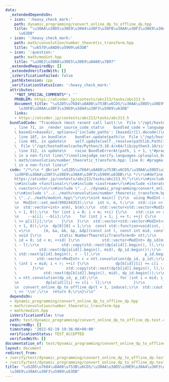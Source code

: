 ```yaml
---
data:
  _extendedDependsOn:
  - icon: ':heavy_check_mark:'
    path: dynamic_programming/convert_online_dp_to_offline_dp.hpp
    title: "\u30AA\u30D5\u30E9\u30A4\u30F3\u30FB\u30AA\u30F3\u30E9\u30A4\u30F3\u5909\
      \u63DB"
  - icon: ':heavy_check_mark:'
    path: math/convolution/number_theoretic_transform.hpp
    title: "\u6570\u8AD6\u5909\u63DB"
  - icon: ':question:'
    path: math/modint.hpp
    title: "\u30E2\u30B8\u30E5\u30E9\u8A08\u7B97"
  _extendedRequiredBy: []
  _extendedVerifiedWith: []
  _isVerificationFailed: false
  _pathExtension: cpp
  _verificationStatusIcon: ':heavy_check_mark:'
  attributes:
    '*NOT_SPECIAL_COMMENTS*': ''
    PROBLEM: https://atcoder.jp/contests/abc213/tasks/abc213_h
    document_title: "\u52D5\u7684\u8A08\u753B\u6CD5/\u30AA\u30D5\u30E9\u30A4\u30F3\
      \u30FB\u30AA\u30F3\u30E9\u30A4\u30F3\u5909\u63DB"
    links:
    - https://atcoder.jp/contests/abc213/tasks/abc213_h
  bundledCode: "Traceback (most recent call last):\n  File \"/opt/hostedtoolcache/Python/3.10.4/x64/lib/python3.10/site-packages/onlinejudge_verify/documentation/build.py\"\
    , line 71, in _render_source_code_stat\n    bundled_code = language.bundle(stat.path,\
    \ basedir=basedir, options={'include_paths': [basedir]}).decode()\n  File \"/opt/hostedtoolcache/Python/3.10.4/x64/lib/python3.10/site-packages/onlinejudge_verify/languages/cplusplus.py\"\
    , line 187, in bundle\n    bundler.update(path)\n  File \"/opt/hostedtoolcache/Python/3.10.4/x64/lib/python3.10/site-packages/onlinejudge_verify/languages/cplusplus_bundle.py\"\
    , line 401, in update\n    self.update(self._resolve(pathlib.Path(included), included_from=path))\n\
    \  File \"/opt/hostedtoolcache/Python/3.10.4/x64/lib/python3.10/site-packages/onlinejudge_verify/languages/cplusplus_bundle.py\"\
    , line 312, in update\n    raise BundleErrorAt(path, i + 1, \"#pragma once found\
    \ in a non-first line\")\nonlinejudge_verify.languages.cplusplus_bundle.BundleErrorAt:\
    \ math/convolution/number_theoretic_transform.hpp: line 6: #pragma once found\
    \ in a non-first line\n"
  code: "/*\r\n * @brief \u52D5\u7684\u8A08\u753B\u6CD5/\u30AA\u30D5\u30E9\u30A4\u30F3\
    \u30FB\u30AA\u30F3\u30E9\u30A4\u30F3\u5909\u63DB\r\n */\r\n#define PROBLEM \"\
    https://atcoder.jp/contests/abc213/tasks/abc213_h\"\r\n\r\n#include <algorithm>\r\
    \n#include <functional>\r\n#include <iostream>\r\n#include <iterator>\r\n#include\
    \ <vector>\r\n\r\n#include \"../../dynamic_programming/convert_online_dp_to_offline_dp.hpp\"\
    \r\n#include \"../../math/convolution/number_theoretic_transform.hpp\"\r\n#include\
    \ \"../../math/modint.hpp\"\r\n\r\nint main() {\r\n  using ModInt = MInt<0>;\r\
    \n  ModInt::set_mod(998244353);\r\n  int n, m, t;\r\n  std::cin >> n >> m >> t;\r\
    \n  std::vector<int> a(m), b(m);\r\n  std::vector<std::vector<ModInt>> p(m, std::vector<ModInt>(t\
    \ + 1, 0));\r\n  for (int i = 0; i < m; ++i) {\r\n    std::cin >> a[i] >> b[i];\r\
    \n    --a[i]; --b[i];\r\n    for (int j = 1; j <= t; ++j) {\r\n      std::cin\
    \ >> p[i][j];\r\n    }\r\n  }\r\n  std::vector<std::vector<ModInt>> dp(n, std::vector<ModInt>(t\
    \ + 1, 0));\r\n  dp[0][0] = 1;\r\n  const std::function<void(int, int, int)> induce\
    \ =\r\n      [m, &a, &b, &p, &dp](const int l, const int mid, const int r) ->\
    \ void {\r\n        static NumberTheoreticTransform<0> ntt;\r\n        for (int\
    \ id = 0; id < m; ++id) {\r\n          std::vector<ModInt> dp_id(mid - l), p_id(r\
    \ - l);\r\n          std::copy(std::next(dp[a[id]].begin(), l),\r\n          \
    \          std::next(dp[a[id]].begin(), mid), dp_id.begin());\r\n          std::copy(p[id].begin(),\
    \ std::next(p[id].begin(), r - l),\r\n                    p_id.begin());\r\n \
    \         std::vector<ModInt> c = ntt.convolution(dp_id, p_id);\r\n          for\
    \ (int i = mid; i < r; ++i) {\r\n            dp[b[id]][i] += c[i - l];\r\n   \
    \       }\r\n          std::copy(std::next(dp[b[id]].begin(), l),\r\n        \
    \            std::next(dp[b[id]].begin(), mid), dp_id.begin());\r\n          c\
    \ = ntt.convolution(dp_id, p_id);\r\n          for (int i = mid; i < r; ++i) {\r\
    \n            dp[a[id]][i] += c[i - l];\r\n          }\r\n        }\r\n      };\r\
    \n  convert_online_dp_to_offline_dp(t + 1, induce);\r\n  std::cout << dp[0][t]\
    \ << '\\n';\r\n  return 0;\r\n}\r\n"
  dependsOn:
  - dynamic_programming/convert_online_dp_to_offline_dp.hpp
  - math/convolution/number_theoretic_transform.hpp
  - math/modint.hpp
  isVerificationFile: true
  path: test/dynamic_programming/convert_online_dp_to_offline_dp.test.cpp
  requiredBy: []
  timestamp: '2022-02-19 19:36:06+09:00'
  verificationStatus: TEST_ACCEPTED
  verifiedWith: []
documentation_of: test/dynamic_programming/convert_online_dp_to_offline_dp.test.cpp
layout: document
redirect_from:
- /verify/test/dynamic_programming/convert_online_dp_to_offline_dp.test.cpp
- /verify/test/dynamic_programming/convert_online_dp_to_offline_dp.test.cpp.html
title: "\u52D5\u7684\u8A08\u753B\u6CD5/\u30AA\u30D5\u30E9\u30A4\u30F3\u30FB\u30AA\u30F3\
  \u30E9\u30A4\u30F3\u5909\u63DB"
---
```

